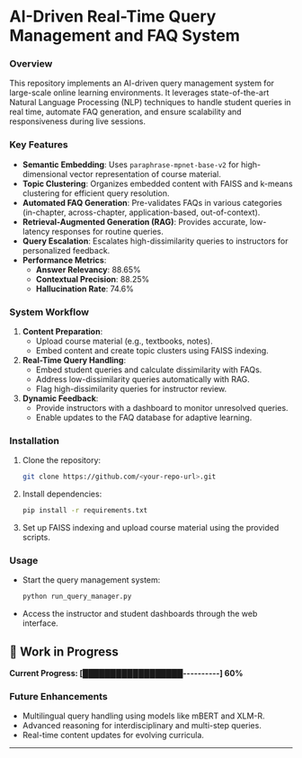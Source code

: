 
# AI-Driven Real-Time Query Management and FAQ System

### Overview
This repository implements an AI-driven query management system for large-scale online learning environments. It leverages state-of-the-art Natural Language Processing (NLP) techniques to handle student queries in real time, automate FAQ generation, and ensure scalability and responsiveness during live sessions.

### Key Features
- **Semantic Embedding**: Uses `paraphrase-mpnet-base-v2` for high-dimensional vector representation of course material.
- **Topic Clustering**: Organizes embedded content with FAISS and k-means clustering for efficient query resolution.
- **Automated FAQ Generation**: Pre-validates FAQs in various categories (in-chapter, across-chapter, application-based, out-of-context).
- **Retrieval-Augmented Generation (RAG)**: Provides accurate, low-latency responses for routine queries.
- **Query Escalation**: Escalates high-dissimilarity queries to instructors for personalized feedback.
- **Performance Metrics**:
  - **Answer Relevancy**: 88.65%
  - **Contextual Precision**: 88.25%
  - **Hallucination Rate**: 74.6%

### System Workflow
1. **Content Preparation**:
   - Upload course material (e.g., textbooks, notes).
   - Embed content and create topic clusters using FAISS indexing.
2. **Real-Time Query Handling**:
   - Embed student queries and calculate dissimilarity with FAQs.
   - Address low-dissimilarity queries automatically with RAG.
   - Flag high-dissimilarity queries for instructor review.
3. **Dynamic Feedback**:
   - Provide instructors with a dashboard to monitor unresolved queries.
   - Enable updates to the FAQ database for adaptive learning.

### Installation
1. Clone the repository:
   ```bash
   git clone https://github.com/<your-repo-url>.git
   ```
2. Install dependencies:
   ```bash
   pip install -r requirements.txt
   ```
3. Set up FAISS indexing and upload course material using the provided scripts.

### Usage
- Start the query management system:
   ```bash
   python run_query_manager.py
   ```
- Access the instructor and student dashboards through the web interface.

## 🚧 Work in Progress
**Current Progress: [██████████████████----------] 60%**


### Future Enhancements
- Multilingual query handling using models like mBERT and XLM-R.
- Advanced reasoning for interdisciplinary and multi-step queries.
- Real-time content updates for evolving curricula.

---
